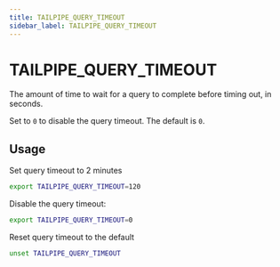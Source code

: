 ```yaml
---
title: TAILPIPE_QUERY_TIMEOUT
sidebar_label: TAILPIPE_QUERY_TIMEOUT
---
```


# TAILPIPE_QUERY_TIMEOUT
The amount of time to wait for a query to complete before timing out, in seconds. 

Set to `0` to disable the query timeout.  The default is `0`.



## Usage 
Set query timeout to 2 minutes

```bash
export TAILPIPE_QUERY_TIMEOUT=120
```

Disable the query timeout:

```bash
export TAILPIPE_QUERY_TIMEOUT=0
```

Reset query timeout to the default

```bash
unset TAILPIPE_QUERY_TIMEOUT
```